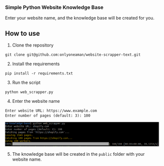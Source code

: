 ### Simple Python Website Knowledge Base

Enter your website name, and the knowledge base will be created for you.

## How to use

1. Clone the repository
```
git clone git@github.com:onlyoneaman/website-scrapper-text.git
```

2. Install the requirements
```
pip install -r requirements.txt
```

3. Run the script
```
python web_scrapper.py
```

4. Enter the website name
```
Enter website URL: https://www.example.com
Enter number of pages (default: 3): 100
```

![img.png](static/img.png)

5. The knowledge base will be created in the `public` folder with your website name.


